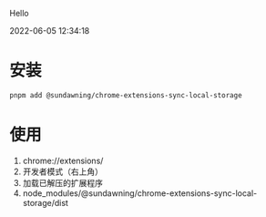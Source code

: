 Hello

2022-06-05 12:34:18

# 安装

```sh
pnpm add @sundawning/chrome-extensions-sync-local-storage
```

# 使用

1. chrome://extensions/
2. 开发者模式（右上角）
3. 加载已解压的扩展程序
4. node_modules/@sundawning/chrome-extensions-sync-local-storage/dist
